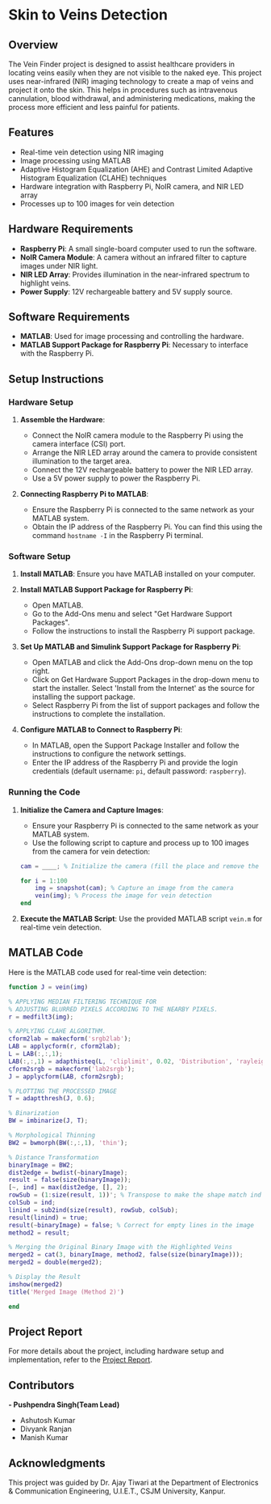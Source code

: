 # Skin to Veins Detection

## Overview

The Vein Finder project is designed to assist healthcare providers in locating veins easily when they are not visible to the naked eye. This project uses near-infrared (NIR) imaging technology to create a map of veins and project it onto the skin. This helps in procedures such as intravenous cannulation, blood withdrawal, and administering medications, making the process more efficient and less painful for patients.

## Features

- Real-time vein detection using NIR imaging
- Image processing using MATLAB
- Adaptive Histogram Equalization (AHE) and Contrast Limited Adaptive Histogram Equalization (CLAHE) techniques
- Hardware integration with Raspberry Pi, NoIR camera, and NIR LED array
- Processes up to 100 images for vein detection

## Hardware Requirements

- **Raspberry Pi**: A small single-board computer used to run the software.
- **NoIR Camera Module**: A camera without an infrared filter to capture images under NIR light.
- **NIR LED Array**: Provides illumination in the near-infrared spectrum to highlight veins.
- **Power Supply**: 12V rechargeable battery and 5V supply source.

## Software Requirements

- **MATLAB**: Used for image processing and controlling the hardware.
- **MATLAB Support Package for Raspberry Pi**: Necessary to interface with the Raspberry Pi.

## Setup Instructions

### Hardware Setup

1. **Assemble the Hardware**:
    - Connect the NoIR camera module to the Raspberry Pi using the camera interface (CSI) port.
    - Arrange the NIR LED array around the camera to provide consistent illumination to the target area.
    - Connect the 12V rechargeable battery to power the NIR LED array.
    - Use a 5V power supply to power the Raspberry Pi.

2. **Connecting Raspberry Pi to MATLAB**:
    - Ensure the Raspberry Pi is connected to the same network as your MATLAB system.
    - Obtain the IP address of the Raspberry Pi. You can find this using the command `hostname -I` in the Raspberry Pi terminal.

### Software Setup

1. **Install MATLAB**: Ensure you have MATLAB installed on your computer.
2. **Install MATLAB Support Package for Raspberry Pi**:
    - Open MATLAB.
    - Go to the Add-Ons menu and select "Get Hardware Support Packages".
    - Follow the instructions to install the Raspberry Pi support package.
3. **Set Up MATLAB and Simulink Support Package for Raspberry Pi**:
    - Open MATLAB and click the Add-Ons drop-down menu on the top right.
    - Click on Get Hardware Support Packages in the drop-down menu to start the installer. Select 'Install from the Internet' as the source for installing the support package.
    - Select Raspberry Pi from the list of support packages and follow the instructions to complete the installation.

4. **Configure MATLAB to Connect to Raspberry Pi**:
    - In MATLAB, open the Support Package Installer and follow the instructions to configure the network settings.
    - Enter the IP address of the Raspberry Pi and provide the login credentials (default username: `pi`, default password: `raspberry`).

### Running the Code

1. **Initialize the Camera and Capture Images**:
    - Ensure your Raspberry Pi is connected to the same network as your MATLAB system.
    - Use the following script to capture and process up to 100 images from the camera for vein detection:

    ```matlab
    cam = ____; % Initialize the camera (fill the place and remove the underscores)

    for i = 1:100
        img = snapshot(cam); % Capture an image from the camera
        vein(img); % Process the image for vein detection
    end
    ```

2. **Execute the MATLAB Script**: Use the provided MATLAB script `vein.m` for real-time vein detection.

## MATLAB Code

Here is the MATLAB code used for real-time vein detection:

```matlab
function J = vein(img)

% APPLYING MEDIAN FILTERING TECHNIQUE FOR 
% ADJUSTING BLURRED PIXELS ACCORDING TO THE NEARBY PIXELS.
r = medfilt3(img);

% APPLYING CLAHE ALGORITHM.
cform2lab = makecform('srgb2lab');
LAB = applycform(r, cform2lab); 
L = LAB(:,:,1); 
LAB(:,:,1) = adapthisteq(L, 'cliplimit', 0.02, 'Distribution', 'rayleigh'); 
cform2srgb = makecform('lab2srgb');
J = applycform(LAB, cform2srgb);

% PLOTTING THE PROCESSED IMAGE
T = adaptthresh(J, 0.6);

% Binarization
BW = imbinarize(J, T);  

% Morphological Thinning
BW2 = bwmorph(BW(:,:,1), 'thin');

% Distance Transformation
binaryImage = BW2;
dist2edge = bwdist(~binaryImage);
result = false(size(binaryImage));
[~, ind] = max(dist2edge, [], 2);
rowSub = (1:size(result, 1))'; % Transpose to make the shape match ind
colSub = ind;
linind = sub2ind(size(result), rowSub, colSub);
result(linind) = true;
result(~binaryImage) = false; % Correct for empty lines in the image
method2 = result;

% Merging the Original Binary Image with the Highlighted Veins
merged2 = cat(3, binaryImage, method2, false(size(binaryImage)));
merged2 = double(merged2);

% Display the Result
imshow(merged2)
title('Merged Image (Method 2)')

end
```

## Project Report

For more details about the project, including hardware setup and implementation, refer to the [Project Report](path_to_report).

## Contributors

**- Pushpendra Singh(Team Lead)**
- Ashutosh Kumar
- Divyank Ranjan
- Manish Kumar

## Acknowledgments

This project was guided by Dr. Ajay Tiwari at the Department of Electronics & Communication Engineering, U.I.E.T., CSJM University, Kanpur.

